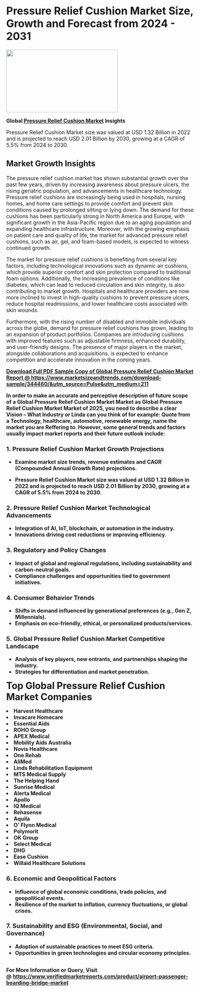 <H1>Pressure Relief Cushion Market Size, Growth and Forecast from 2024 - 2031</H1><img class="aligncenter size-medium wp-image-584254" src="https://thirdeyenews.in/wp-content/uploads/2024/09/Global-Market-Research-300x168.jpeg" alt="" width="300" height="168" /><p><strong>Global&nbsp;<a href="https://www.marketsizeandtrends.com/download-sample/344460/&amp;utm_source=Pulse&amp;utm_medium=211">Pressure Relief Cushion Market</a> Insights</strong></p><p>Pressure Relief Cushion Market size was valued at USD 1.32 Billion in 2022 and is projected to reach USD 2.01 Billion by 2030, growing at a CAGR of 5.5% from 2024 to 2030.</p><p><h2>Market Growth Insights</h2> <p>The pressure relief cushion market has shown substantial growth over the past few years, driven by increasing awareness about pressure ulcers, the rising geriatric population, and advancements in healthcare technology. Pressure relief cushions are increasingly being used in hospitals, nursing homes, and home care settings to provide comfort and prevent skin conditions caused by prolonged sitting or lying down. The demand for these cushions has been particularly strong in North America and Europe, with significant growth in the Asia-Pacific region due to an aging population and expanding healthcare infrastructure. Moreover, with the growing emphasis on patient care and quality of life, the market for advanced pressure relief cushions, such as air, gel, and foam-based models, is expected to witness continued growth.</p> <p><strong><a href="#"></a></strong></p> <p>The market for pressure relief cushions is benefiting from several key factors, including technological innovations such as dynamic air cushions, which provide superior comfort and skin protection compared to traditional foam options. Additionally, the increasing prevalence of conditions like diabetes, which can lead to reduced circulation and skin integrity, is also contributing to market growth. Hospitals and healthcare providers are now more inclined to invest in high-quality cushions to prevent pressure ulcers, reduce hospital readmissions, and lower healthcare costs associated with skin wounds.</p> <p>Furthermore, with the rising number of disabled and immobile individuals across the globe, demand for pressure relief cushions has grown, leading to an expansion of product portfolios. Companies are introducing cushions with improved features such as adjustable firmness, enhanced durability, and user-friendly designs. The presence of major players in the market, alongside collaborations and acquisitions, is expected to enhance competition and accelerate innovation in the coming years.</p> <p><strong><a href="#"></p><p><span class=""><strong>Download Full PDF Sample Copy of Global Pressure Relief Cushion Market Report</strong> @ <a href="https://www.marketsizeandtrends.com/download-sample/344460/&amp;utm_source=Pulse&amp;utm_medium=211" target="_blank">https://www.marketsizeandtrends.com/download-sample/344460/&amp;utm_source=Pulse&amp;utm_medium=211</a></span></p><p>In order to make an accurate and perceptive description of future scope of a Global&nbsp;Pressure Relief Cushion Market Market as Global&nbsp;Pressure Relief Cushion Market Market of 2025, you need to describe a clear Vision &ndash; What Industry or Linda can you think of for example: Quote from a Technology, healthcare, automotive, renewable energy, name the market you are Reffering to. However, some general trends and factors usually impact market reports and their future outlook include:</p><h3>1.&nbsp;<strong>Pressure Relief Cushion Market Growth Projections</strong></h3><ul><li>Examine market size trends, revenue estimates and CAGR (Compounded Annual Growth Rate) projections.</li><li><p>Pressure Relief Cushion Market size was valued at USD 1.32 Billion in 2022 and is projected to reach USD 2.01 Billion by 2030, growing at a CAGR of 5.5% from 2024 to 2030.</p></li></ul><h3>2.&nbsp;<strong>Pressure Relief Cushion Market Technological Advancements</strong></h3><ul><li>Integration of AI, IoT, blockchain, or automation in the industry.</li><li>Innovations driving cost reductions or improving efficiency.</li></ul><h3>3.&nbsp;<strong>Regulatory and Policy Changes</strong></h3><ul><li>Impact of global and regional regulations, including sustainability and carbon-neutral goals.</li><li>Compliance challenges and opportunities tied to government initiatives.</li></ul><h3>4.&nbsp;<strong>Consumer Behavior Trends</strong></h3><ul><li>Shifts in demand influenced by generational preferences (e.g., Gen Z, Millennials).</li><li>Emphasis on eco-friendly, ethical, or personalized products/services.</li></ul><h3>5.&nbsp;<strong>Global Pressure Relief Cushion Market Competitive Landscape</strong></h3><ul><li>Analysis of key players, new entrants, and partnerships shaping the industry.</li><li>Strategies for differentiation and market penetration.</li></ul><p data-pm-slice="1 1 []"><span style="color: inherit; font-family: inherit; font-size: 25px;">Top Global Pressure Relief Cushion Market Companies</span></p><div class="" data-test-id=""><p><li>Harvest Healthcare</li><li> Invacare Homecare</li><li> Essential Aids</li><li> ROHO Group</li><li> APEX Medical</li><li> Mobility Aids Australia</li><li> Novis Healthcare</li><li> One Rehab</li><li> AliMed</li><li> Linds Rehabilitation Equipment</li><li> MTS Medical Supply</li><li> The Helping Hand</li><li> Sunrise Medical</li><li> Alerta Medical</li><li> Apollo</li><li> IQ Medical</li><li> Rehasense</li><li> Aquila</li><li> O' Flynn Medical</li><li> Polymorit</li><li> OK Group</li><li> Select Medical</li><li> DHG</li><li> Ease Cushion</li><li> Willaid Healthcare Solutions</li></p></div><h3>6.&nbsp;<strong>Economic and Geopolitical Factors</strong></h3><ul><li>Influence of global economic conditions, trade policies, and geopolitical events.</li><li>Resilience of the market to inflation, currency fluctuations, or global crises.</li></ul><h3>7.&nbsp;<strong>Sustainability and ESG (Environmental, Social, and Governance)</strong></h3><ul><li>Adoption of sustainable practices to meet ESG criteria.</li><li>Opportunities in green technologies and circular economy principles.</li></ul><h2><strong style="font-size: 14px;">For More Information or Query, Visit @&nbsp;</strong><a style="background-color: #ffffff; font-size: 14px;" href="https://www.marketsizeandtrends.com/report/pressure-relief-cushion-market/" target="_blank">https://www.verifiedmarketreports.com/product/airport-passenger-boarding-bridge-market</a></h2>
